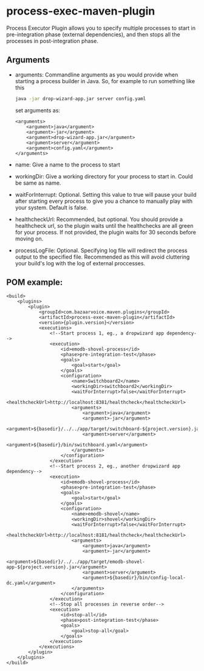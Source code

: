 process-exec-maven-plugin
========================

Process Executor Plugin allows you to specify multiple processes to start in pre-integration phase (external dependencies), and then stops all the processes in post-integration phase.

## Arguments
* arguments: Commandline arguments as you would provide when starting a process builder in Java. So, for example to run something like this
    ```bash
    java -jar drop-wizard-app.jar server config.yaml
    ```

    set arguments as:

    ```
    <arguments>
        <argument>java</argument>
        <argument>-jar</argument>
        <argument>drop-wizard-app.jar</argument>
        <argument>server</argument>
        <argument>config.yaml</argument>
    </arguments>
    ```
* name: Give a name to the process to start
* workingDir: Give a working directory for your process to start in. Could be same as name.
* waitForInterrupt: Optional. Setting this value to true will pause your build after starting every process to give you a chance to manually play with your system. Default is false.
* healthcheckUrl: Recommended, but optional. You should provide a healthcheck url, so the plugin waits until the healthchecks are all green for your process. If not provided, the plugin waits for 30 seconds before moving on.
* processLogFile: Optional. Specifying log file will redirect the process output to the specified file. Recommended as this will avoid cluttering your build's log with the log of external proccesses.

## POM example:
    
    
    <build>
        <plugins>
            <plugin>
                <groupId>com.bazaarvoice.maven.plugins</groupId>
                <artifactId>process-exec-maven-plugin</artifactId>
                <version>{plugin.version}</version>
                <executions>
                    <!--Start process 1, eg., a dropwizard app dependency-->
                    <execution>
                        <id>emodb-shovel-process</id>
                        <phase>pre-integration-test</phase>
                        <goals>
                            <goal>start</goal>
                        </goals>
                        <configuration>
                            <name>Switchboard2</name>
                            <workingDir>switchboard2</workingDir>
                            <waitForInterrupt>false</waitForInterrupt>
                            <healthcheckUrl>http://localhost:8381/healthcheck</healthcheckUrl>
                            <arguments>
                                <argument>java</argument>
                                <argument>-jar</argument>
                                <argument>${basedir}/../../app/target/switchboard-${project.version}.jar</argument>
                                <argument>server</argument>
                                <argument>${basedir}/bin/switchboard.yaml</argument>
                            </arguments>
                        </configuration>
                    </execution>
                    <!--Start process 2, eg., another dropwizard app dependency-->
                    <execution>
                        <id>emodb-shovel-process</id>
                        <phase>pre-integration-test</phase>
                        <goals>
                            <goal>start</goal>
                        </goals>
                        <configuration>
                            <name>emodb-shovel</name>
                            <workingDir>shovel</workingDir>
                            <waitForInterrupt>false</waitForInterrupt>
                            <healthcheckUrl>http://localhost:8181/healthcheck</healthcheckUrl>
                            <arguments>
                                <argument>java</argument>
                                <argument>-jar</argument>
                                <argument>${basedir}/../../app/target/emodb-shovel-app-${project.version}.jar</argument>
                                <argument>server</argument>
                                <argument>${basedir}/bin/config-local-dc.yaml</argument>
                            </arguments>
                        </configuration>
                    </execution>
                    <!--Stop all processes in reverse order-->
                    <execution>
                        <id>stop-all</id>
                        <phase>post-integration-test</phase>
                        <goals>
                            <goal>stop-all</goal>
                        </goals>
                    </execution>
                </executions>
            </plugin>
        </plugins>
    </build>
       
    
